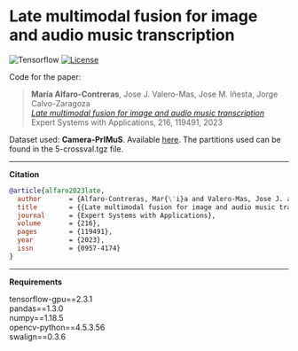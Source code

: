 # Late multimodal fusion for image and audio music transcription


![Tensorflow](https://img.shields.io/badge/Tensorflow-%FFFFFF.svg?style=flat&logo=Tensorflow&logoColor=orange&color=white) [![License](https://img.shields.io/static/v1?label=License&message=MIT&color=blue)]() 

Code for the paper:<br />
  >**María Alfaro-Contreras**, Jose J. Valero-Mas, Jose M. Iñesta, Jorge Calvo-Zaragoza<br />
  *[Late multimodal fusion for image and audio music transcription](https://doi.org/10.1016/j.eswa.2022.119491)*<br />
  Expert Systems with Applications, 216, 119491, 2023

Dataset used: **Camera-PrIMuS**. Available [here](https://grfia.dlsi.ua.es/primus/).
The partitions used can be found in the 5-crossval.tgz file.

----

**Citation**

```bibtex
@article{alfaro2023late,
  author       = {Alfaro-Contreras, Mar{\'i}a and Valero-Mas, Jose J. and I{\~n}esta, Jose M. and Calvo-Zaragoza, Jorge},
  title        = {{Late multimodal fusion for image and audio music transcription}},
  journal      = {Expert Systems with Applications},
  volume       = {216},
  pages        = {119491},
  year         = {2023},
  issn         = {0957-4174}
}
```

----

**Requirements**

tensorflow-gpu==2.3.1<br />
pandas==1.3.0<br />
numpy==1.18.5<br />
opencv-python==4.5.3.56<br />
swalign==0.3.6
